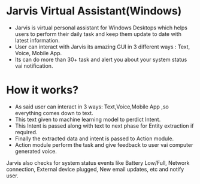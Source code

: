 # Jarvis Virtual Assistant(Windows)

- Jarvis is virtual personal assistant for Windows Desktops which helps users to perform their daily task and keep them update to date with latest information.
- User can interact with Jarvis its amazing GUI  in 3 different ways : Text, Voice, Mobile App.
- Its can do more than 30+ task and alert you about your system status vai notification.

# How it works?
- As said user can interact in 3 ways: Text,Voice,Mobile App ,so everything comes down to text.
- This text given to machine learning model to perdict Intent.
- This Intent is passed along with text to next phase for Entity extraction if required.
- Finally the extracted data  and intent is passed to Action module.
- Action module perform the task and give feedback to user vai computer generated voice.

Jarvis also checks for system status events like Battery Low/Full, Network connection, External device plugged, New email updates, etc and notify user.
